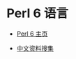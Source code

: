 # Perl 6 语言

- [Perl 6 主页](http://www.perl6.org)


- [中文资料搜集](https://github.com/songzan/perl6-doc/blob/master/Readme.md)
